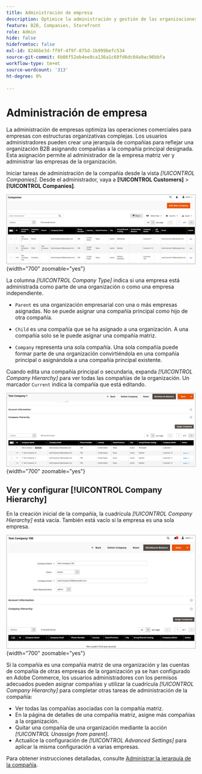 ```yaml
---
title: Administración de empresa
description: Optimice la administración y gestión de las organizaciones B2B con modelos operativos complejos.
feature: B2B, Companies, Storefront
role: Admin
hide: false
hidefromtoc: false
exl-id: 8246be3d-ff9f-4f9f-875d-1b999befc534
source-git-commit: 6b06f52eb4ee8ca136a1c60fd6dc04a9ac96bbfa
workflow-type: tm+mt
source-wordcount: '313'
ht-degree: 0%

---
```


# Administración de empresa

La administración de empresas optimiza las operaciones comerciales para empresas con estructuras organizativas complejas. Los usuarios administradores pueden crear una jerarquía de compañías para reflejar una organización B2B asignando compañías a la compañía principal designada. Esta asignación permite al administrador de la empresa matriz ver y administrar las empresas de la organización.

Iniciar tareas de administración de la compañía desde la vista *[!UICONTROL Companies]*. Desde el administrador, vaya a **[!UICONTROL Customers]** > **[!UICONTROL Companies]**.

![Cuadrícula B2B de administración de compañías](./assets/companies-grid-view.png){width="700" zoomable="yes"}

La columna *[!UICONTROL Company Type]* indica si una empresa está administrada como parte de una organización o como una empresa independiente.

- `Parent` es una organización empresarial con una o más empresas asignadas. No se puede asignar una compañía principal como hijo de otra compañía.

- `Child` es una compañía que se ha asignado a una organización. A una compañía solo se le puede asignar una compañía matriz.

- `Company` representa una sola compañía. Una sola compañía puede formar parte de una organización convirtiéndola en una compañía principal o asignándola a una compañía principal existente.

Cuando edita una compañía principal o secundaria, expanda *[!UICONTROL Company Hierarchy]* para ver todas las compañías de la organización. Un marcador `Current` indica la compañía que está editando.

![Cuadrícula de jerarquía de compañía B2B](./assets/company-detail-hierarchy-current-flag.png){width="700" zoomable="yes"}

## Ver y configurar [!UICONTROL Company Hierarchy]

En la creación inicial de la compañía, la cuadrícula *[!UICONTROL Company Hierarchy]* está vacía. También está vacío si la empresa es una sola empresa.

![Cuadrícula de jerarquía de la compañía B2B](./assets/company-hierarchy-grid.png){width="700" zoomable="yes"}

Si la compañía es una compañía matriz de una organización y las cuentas de compañía de otras empresas de la organización ya se han configurado en Adobe Commerce, los usuarios administradores con los permisos adecuados pueden asignar compañías y utilizar la cuadrícula *[!UICONTROL Company Hierarchy]* para completar otras tareas de administración de la compañía:

- Ver todas las compañías asociadas con la compañía matriz.
- En la página de detalles de una compañía matriz, asigne más compañías a la organización.
- Quitar una compañía de una organización mediante la acción *[!UICONTROL Unassign from parent]*.
- Actualice la configuración de *[!UICONTROL Advanced Settings]* para aplicar la misma configuración a varias empresas.

Para obtener instrucciones detalladas, consulte [Administrar la jerarquía de la compañía](manage-company-hierarchy.md).

